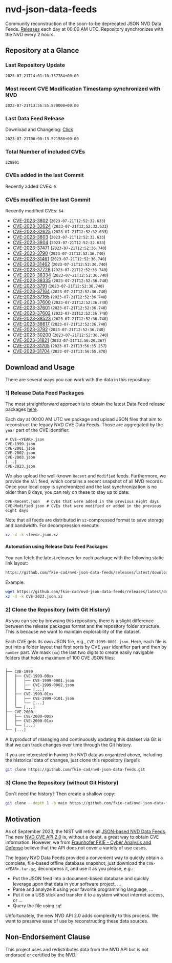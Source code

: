 # nvd-json-data-feeds

Community reconstruction of the soon-to-be deprecated JSON NVD Data Feeds. 
[Releases](https://github.com/fkie-cad/nvd-json-data-feeds/releases/latest) each day at 00:00 AM UTC.
Repository synchronizes with the NVD every 2 hours.

## Repository at a Glance

### Last Repository Update

```plain
2023-07-21T14:01:10.757784+00:00
```

### Most recent CVE Modification Timestamp synchronized with NVD

```plain
2023-07-21T13:56:55.870000+00:00
```

### Last Data Feed Release

Download and Changelog: [Click](https://github.com/fkie-cad/nvd-json-data-feeds/releases/latest)

```plain
2023-07-21T00:00:13.521586+00:00
```

### Total Number of included CVEs

```plain
220801
```

### CVEs added in the last Commit

Recently added CVEs: `0`



### CVEs modified in the last Commit

Recently modified CVEs: `64`

* [CVE-2023-3802](CVE-2023/CVE-2023-38xx/CVE-2023-3802.json) (`2023-07-21T12:52:32.633`)
* [CVE-2023-32624](CVE-2023/CVE-2023-326xx/CVE-2023-32624.json) (`2023-07-21T12:52:32.633`)
* [CVE-2023-32625](CVE-2023/CVE-2023-326xx/CVE-2023-32625.json) (`2023-07-21T12:52:32.633`)
* [CVE-2023-3803](CVE-2023/CVE-2023-38xx/CVE-2023-3803.json) (`2023-07-21T12:52:32.633`)
* [CVE-2023-3804](CVE-2023/CVE-2023-38xx/CVE-2023-3804.json) (`2023-07-21T12:52:32.633`)
* [CVE-2023-37471](CVE-2023/CVE-2023-374xx/CVE-2023-37471.json) (`2023-07-21T12:52:36.740`)
* [CVE-2023-3790](CVE-2023/CVE-2023-37xx/CVE-2023-3790.json) (`2023-07-21T12:52:36.740`)
* [CVE-2023-31461](CVE-2023/CVE-2023-314xx/CVE-2023-31461.json) (`2023-07-21T12:52:36.740`)
* [CVE-2023-31462](CVE-2023/CVE-2023-314xx/CVE-2023-31462.json) (`2023-07-21T12:52:36.740`)
* [CVE-2023-37728](CVE-2023/CVE-2023-377xx/CVE-2023-37728.json) (`2023-07-21T12:52:36.740`)
* [CVE-2023-38334](CVE-2023/CVE-2023-383xx/CVE-2023-38334.json) (`2023-07-21T12:52:36.740`)
* [CVE-2023-38335](CVE-2023/CVE-2023-383xx/CVE-2023-38335.json) (`2023-07-21T12:52:36.740`)
* [CVE-2023-3791](CVE-2023/CVE-2023-37xx/CVE-2023-3791.json) (`2023-07-21T12:52:36.740`)
* [CVE-2023-37164](CVE-2023/CVE-2023-371xx/CVE-2023-37164.json) (`2023-07-21T12:52:36.740`)
* [CVE-2023-37165](CVE-2023/CVE-2023-371xx/CVE-2023-37165.json) (`2023-07-21T12:52:36.740`)
* [CVE-2023-37600](CVE-2023/CVE-2023-376xx/CVE-2023-37600.json) (`2023-07-21T12:52:36.740`)
* [CVE-2023-37601](CVE-2023/CVE-2023-376xx/CVE-2023-37601.json) (`2023-07-21T12:52:36.740`)
* [CVE-2023-37602](CVE-2023/CVE-2023-376xx/CVE-2023-37602.json) (`2023-07-21T12:52:36.740`)
* [CVE-2023-38523](CVE-2023/CVE-2023-385xx/CVE-2023-38523.json) (`2023-07-21T12:52:36.740`)
* [CVE-2023-38617](CVE-2023/CVE-2023-386xx/CVE-2023-38617.json) (`2023-07-21T12:52:36.740`)
* [CVE-2023-3792](CVE-2023/CVE-2023-37xx/CVE-2023-3792.json) (`2023-07-21T12:52:36.740`)
* [CVE-2023-30200](CVE-2023/CVE-2023-302xx/CVE-2023-30200.json) (`2023-07-21T12:52:36.740`)
* [CVE-2023-31821](CVE-2023/CVE-2023-318xx/CVE-2023-31821.json) (`2023-07-21T13:56:20.367`)
* [CVE-2023-31705](CVE-2023/CVE-2023-317xx/CVE-2023-31705.json) (`2023-07-21T13:56:35.257`)
* [CVE-2023-31704](CVE-2023/CVE-2023-317xx/CVE-2023-31704.json) (`2023-07-21T13:56:55.870`)


## Download and Usage

There are several ways you can work with the data in this repository:

### 1) Release Data Feed Packages

The most straightforward approach is to obtain the latest Data Feed release packages [here](https://github.com/fkie-cad/nvd-json-data-feeds/releases/latest).

Each day at 00:00 AM UTC we package and upload JSON files that aim to reconstruct the legacy NVD CVE Data Feeds.
Those are aggregated by the `year` part of the CVE identifier:

```
# CVE-<YEAR>.json
CVE-1999.json
CVE-2001.json
CVE-2002.json
CVE-2003.json
[...]
CVE-2023.json
```

We also upload the well-known `Recent` and `Modified` feeds.
Furthermore, we provide the `All` feed, which contains a recent snapshot of all NVD records.
Once your local copy is synchronized and the last synchronization is no older than 8 days, you can rely on these to stay up to date:

```plain
CVE-Recent.json   # CVEs that were added in the previous eight days
CVE-Modified.json # CVEs that were modified or added in the previous eight days
```

Note that all feeds are distributed in `xz`-compressed format to save storage and bandwidth.
For decompression execute:

```sh
xz -d -k <feed>.json.xz
```


#### Automation using Release Data Feed Packages

You can fetch the latest releases for each package with the following static link layout:

```sh
https://github.com/fkie-cad/nvd-json-data-feeds/releases/latest/download/CVE-<YEAR>.json.xz
```

Example:

```sh
wget https://github.com/fkie-cad/nvd-json-data-feeds/releases/latest/download/CVE-2023.json.xz
xz -d -k CVE-2023.json.xz
```

### 2) Clone the Repository (with Git History)

As you can see by browsing this repository, there is a slight difference between the release packages format and the repository folder structure.
This is because we want to maintain explorability of the dataset.

Each CVE gets its own JSON file, e.g., `CVE-1999-0001.json`.
Here, each file is put into a folder layout that first sorts by CVE `year` identifier part and then by `number` part.
We mask (`xx`) the last two digits to create easily navigable folders that hold a maximum of 100 CVE JSON files:

```plain
.
├── CVE-1999
│   ├── CVE-1999-00xx
│   │   ├── CVE-1999-0001.json
│   │   ├── CVE-1999-0002.json
│   │   └── [...]
│   ├── CVE-1999-01xx
│   │   ├── CVE-1999-0101.json
│   │   └── [...]
│   └── [...]
├── CVE-2000
│   ├── CVE-2000-00xx
│   ├── CVE-2000-01xx
│   └── [...]
└── [...]
```

A byproduct of managing and continuously updating this dataset via Git is that we can track changes over time through the Git history.

If you are interested in having the NVD data as organized above, including the historical data of changes, just clone this repository (large!):

```sh
git clone https://github.com/fkie-cad/nvd-json-data-feeds.git
```

### 3) Clone the Repository (without Git History)

Don't need the history? Then create a shallow copy:

```sh
git clone --depth 1 -b main https://github.com/fkie-cad/nvd-json-data-feeds.git
```

## Motivation

As of September 2023, the NIST will retire all [JSON-based NVD Data Feeds](https://nvd.nist.gov/vuln/data-feeds#divRetirementBanner-1).
The new [NVD CVE API 2.0](https://nvd.nist.gov/developers/vulnerabilities) is, without a doubt, a great way to obtain CVE information.
However, we from [Fraunhofer FKIE - Cyber Analysis and Defense](https://www.fkie.fraunhofer.de/en/departments/cad.html) believe that the API does not cover a variety of use cases.

The legacy NVD Data Feeds provided a convenient way to quickly obtain a complete, file-based offline database snapshot; just download the `CVE-<YEAR>.tar.gz`, decompress it, and use it as you please, e.g.:

* Put the JSON feed into a document-based database and quickly leverage upon that data in your software project, ...
* Parse and analyze it using your favorite programming language, ...
* Put it on a USB stick and transfer it to a system without internet access, or ...
* Query the file using `jq`!

Unfortunately, the new NVD API 2.0 adds complexity to this process.
We want to preserve ease of use by reconstructing these data sources.

## Non-Endorsement Clause

This project uses and redistributes data from the NVD API but is not endorsed or certified by the NVD.